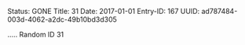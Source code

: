 Status: GONE
Title: 31
Date: 2017-01-01
Entry-ID: 167
UUID: ad787484-003d-4062-a2dc-49b10bd3d305

.....
Random ID 31

